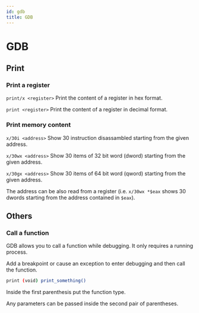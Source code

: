 ```yaml
---
id: gdb
title: GDB
---
```


# GDB

## Print

### Print a register

`print/x <register>` Print the content of a register in hex format.

`print <register>` Print the content of a register in decimal format.

### Print memory content

`x/30i <address>` Show 30 instruction disassambled starting from the given address.

`x/30wx <address>` Show 30 items of 32 bit word (dword) starting from the given address.

`x/30gx <address>` Show 30 items of 64 bit word (qword) starting from the given address.

The address can be also read from a register (i.e. `x/30wx *$eax` shows 30 dwords starting from the address contained in `$eax`).

## Others

### Call a function

GDB allows you to call a function while debugging. It only requires a running process.

Add a breakpoint or cause an exception to enter debugging and then call the function.

```bash
print (void) print_something()
```

Inside the first parenthesis put the function type.

Any parameters can be passed inside the second pair of parentheses.
